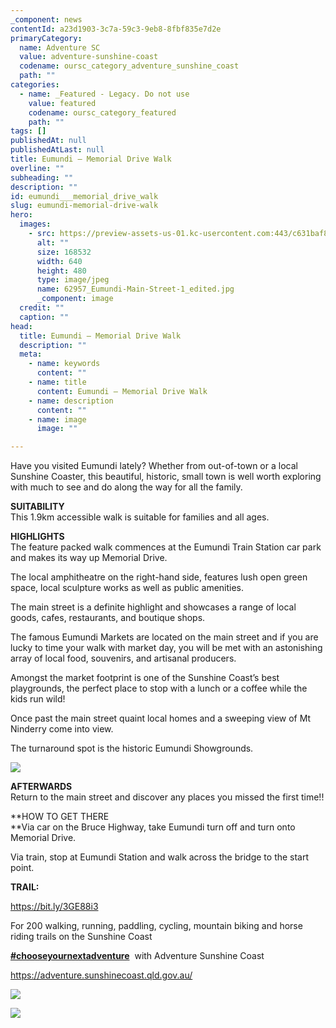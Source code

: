 ```yaml
---
_component: news
contentId: a23d1903-3c7a-59c3-9eb8-8fbf835e7d2e
primaryCategory:
  name: Adventure SC
  value: adventure-sunshine-coast
  codename: oursc_category_adventure_sunshine_coast
  path: ""
categories:
  - name: _Featured - Legacy. Do not use
    value: featured
    codename: oursc_category_featured
    path: ""
tags: []
publishedAt: null
publishedAtLast: null
title: Eumundi – Memorial Drive Walk
overline: ""
subheading: ""
description: ""
id: eumundi___memorial_drive_walk
slug: eumundi-memorial-drive-walk
hero:
  images:
    - src: https://preview-assets-us-01.kc-usercontent.com:443/c631baf8-1b46-001f-580c-d0001b68b4a8/4873d809-988c-4c03-a9d7-5cf0c5be2d25/62957_Eumundi-Main-Street-1_edited.jpg
      alt: ""
      size: 168532
      width: 640
      height: 480
      type: image/jpeg
      name: 62957_Eumundi-Main-Street-1_edited.jpg
      _component: image
  credit: ""
  caption: ""
head:
  title: Eumundi – Memorial Drive Walk
  description: ""
  meta:
    - name: keywords
      content: ""
    - name: title
      content: Eumundi – Memorial Drive Walk
    - name: description
      content: ""
    - name: image
      image: ""

---
```

Have you visited Eumundi lately? Whether from out-of-town or a local Sunshine Coaster, this beautiful, historic, small town is well worth exploring with much to see and do along the way for all the family.

**SUITABILITY**\
This 1.9km accessible walk is suitable for families and all ages.

**HIGHLIGHTS**\
The feature packed walk commences at the Eumundi Train Station car park and makes its way up Memorial Drive.

The local amphitheatre on the right-hand side, features lush open green space, local sculpture works as well as public amenities.

The main street is a definite highlight and showcases a range of local goods, cafes, restaurants, and boutique shops.

The famous Eumundi Markets are located on the main street and if you are lucky to time your walk with market day, you will be met with an astonishing array of local food, souvenirs, and artisanal producers.

Amongst the market footprint is one of the Sunshine Coast’s best playgrounds, the perfect place to stop with a lunch or a coffee while the kids run wild!

Once past the main street quaint local homes and a sweeping view of Mt Ninderry come into view.

The turnaround spot is the historic Eumundi Showgrounds.

![](https://preview-assets-us-01.kc-usercontent.com:443/c631baf8-1b46-001f-580c-d0001b68b4a8/a52a469d-94cf-41cd-97ba-a6e78df631a5/62957_Eumundi-Memorial-Walk-Amphitheatre_edited.jpg)

**AFTERWARDS**\
Return to the main street and discover any places you missed the first time!!

\*\*HOW TO GET THERE\
\*\*Via car on the Bruce Highway, take Eumundi turn off and turn onto Memorial Drive.

Via train, stop at Eumundi Station and walk across the bridge to the start point.

**TRAIL:**

<https://bit.ly/3GE88i3>


For 200 walking, running, paddling, cycling, mountain biking and horse riding trails on the Sunshine Coast 

[**#chooseyournextadventure**](https://www.facebook.com/hashtag/chooseyournextadventure?__eep__=6&__tn__=*NK*F)
 with Adventure Sunshine Coast 

<https://adventure.sunshinecoast.qld.gov.au/>


![](https://preview-assets-us-01.kc-usercontent.com:443/c631baf8-1b46-001f-580c-d0001b68b4a8/a786ea4b-37d2-4d68-975d-040acad7b387/62957_Eumundi-Showgrounds_edited.jpg)

![](https://preview-assets-us-01.kc-usercontent.com:443/c631baf8-1b46-001f-580c-d0001b68b4a8/f4710e03-80da-493f-8d31-1b13341ce40f/62957_Eumundi-Market-Sign_edited.jpg)
